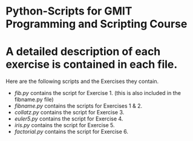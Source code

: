 # Python-Scripts for GMIT Programming and Scripting Course
# A detailed description of each exercise is contained in each file.

Here are the following scripts and the Exercises they contain.

- *fib.py* contains the script for Exercise 1. (this is also included in the fibname.py file)
- *fibname.py* contains the scripts for Exercises 1 & 2.
- *collatz.py* contains the script for Exercise 3.
- *euler5.py* contains the script for Exercise 4.
- *iris.py* contains the script for Exercise 5.
- *factorial.py* contains the script for Exercise 6.
